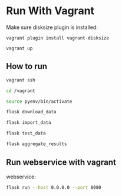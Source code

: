 # Run With Vagrant

Make sure disksize plugin is installed:

```
vagrant plugin install vagrant-disksize

vagrant up
```

## How to run

``` bash
vagrant ssh

cd /vagrant

source pyenv/bin/activate

flask download_data

flask import_data

flask test_data

flask aggregate_results
```

## Run webservice with vagrant

webservice:

``` bash
flask run --host 0.0.0.0 --port 8080
```

